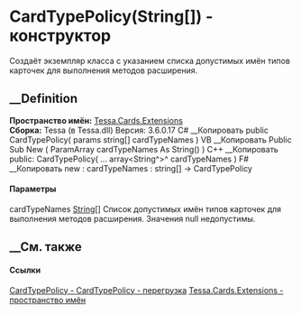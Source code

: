 # CardTypePolicy(String[]) - конструктор
Создаёт экземпляр класса с указанием списка допустимых имён типов карточек для
выполнения методов расширения.
## __Definition
 **Пространство имён:** [Tessa.Cards.Extensions](N_Tessa_Cards_Extensions.htm)  
 **Сборка:** Tessa (в Tessa.dll) Версия: 3.6.0.17
C# __Копировать
     public CardTypePolicy(
    	params string[] cardTypeNames
    )
VB __Копировать
     Public Sub New ( 
    	ParamArray cardTypeNames As String()
    )
C++ __Копировать
     public:
    CardTypePolicy(
    	... array<String^>^ cardTypeNames
    )
F# __Копировать
     new : 
            cardTypeNames : string[] -> CardTypePolicy
#### Параметры
cardTypeNames [String](https://learn.microsoft.com/dotnet/api/system.string)[]
     Список допустимых имён типов карточек для выполнения методов расширения. Значения null недопустимы. 
## __См. также
#### Ссылки
[CardTypePolicy - ](T_Tessa_Cards_Extensions_CardTypePolicy.htm)
[CardTypePolicy -
перегрузка](Overload_Tessa_Cards_Extensions_CardTypePolicy__ctor.htm)
[Tessa.Cards.Extensions - пространство имён](N_Tessa_Cards_Extensions.htm)
